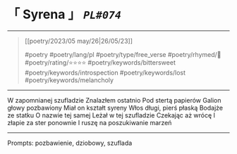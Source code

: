 # &#12300; Syrena &#12301; *`PL#074`*

---

> [[poetry/2023/05 may/26|26/05/23]]
> 
> #poetry 
> #poetry/lang/pl 
> #poetry/type/free_verse 
> #poetry/rhymed/🔴 
> #poetry/rating/⭐⭐⭐⭐ 
> #poetry/keywords/bittersweet #poetry/keywords/introspection #poetry/keywords/lost #poetry/keywords/melancholy 

---

W zapomnianej szufladzie
Znalazłem ostatnio
Pod stertą papierów
Galion głowy pozbawiony
Miał on kształt syreny
Włos długi, pierś płaską 
Bodajże ze statku
O nazwie tej samej
Leżał w tej szufladzie
Czekając aż wrócę
I złapie za ster ponownie
I ruszę na poszukiwanie marzeń

---

Prompts: pozbawienie, dziobowy, szuflada